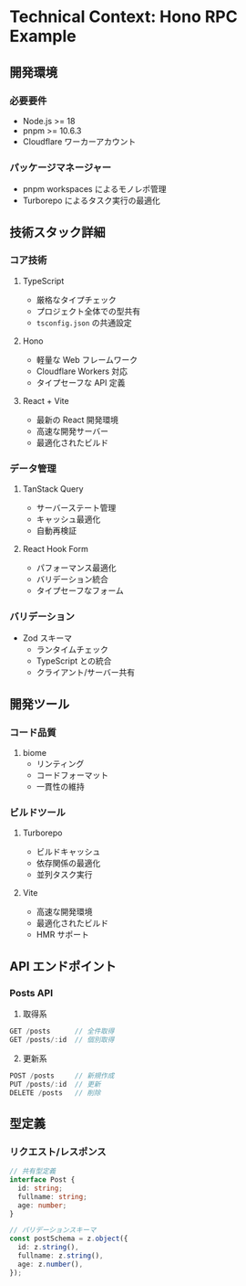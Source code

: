 # Technical Context: Hono RPC Example

## 開発環境

### 必要要件

- Node.js >= 18
- pnpm >= 10.6.3
- Cloudflare ワーカーアカウント

### パッケージマネージャー

- pnpm workspaces によるモノレポ管理
- Turborepo によるタスク実行の最適化

## 技術スタック詳細

### コア技術

1. TypeScript

   - 厳格なタイプチェック
   - プロジェクト全体での型共有
   - `tsconfig.json` の共通設定

2. Hono

   - 軽量な Web フレームワーク
   - Cloudflare Workers 対応
   - タイプセーフな API 定義

3. React + Vite
   - 最新の React 開発環境
   - 高速な開発サーバー
   - 最適化されたビルド

### データ管理

1. TanStack Query

   - サーバーステート管理
   - キャッシュ最適化
   - 自動再検証

2. React Hook Form
   - パフォーマンス最適化
   - バリデーション統合
   - タイプセーフなフォーム

### バリデーション

- Zod スキーマ
  - ランタイムチェック
  - TypeScript との統合
  - クライアント/サーバー共有

## 開発ツール

### コード品質

1. biome
   - リンティング
   - コードフォーマット
   - 一貫性の維持

### ビルドツール

1. Turborepo

   - ビルドキャッシュ
   - 依存関係の最適化
   - 並列タスク実行

2. Vite
   - 高速な開発環境
   - 最適化されたビルド
   - HMR サポート

## API エンドポイント

### Posts API

1. 取得系

```typescript
GET /posts      // 全件取得
GET /posts/:id  // 個別取得
```

2. 更新系

```typescript
POST /posts     // 新規作成
PUT /posts/:id  // 更新
DELETE /posts   // 削除
```

## 型定義

### リクエスト/レスポンス

```typescript
// 共有型定義
interface Post {
  id: string;
  fullname: string;
  age: number;
}

// バリデーションスキーマ
const postSchema = z.object({
  id: z.string(),
  fullname: z.string(),
  age: z.number(),
});
```
